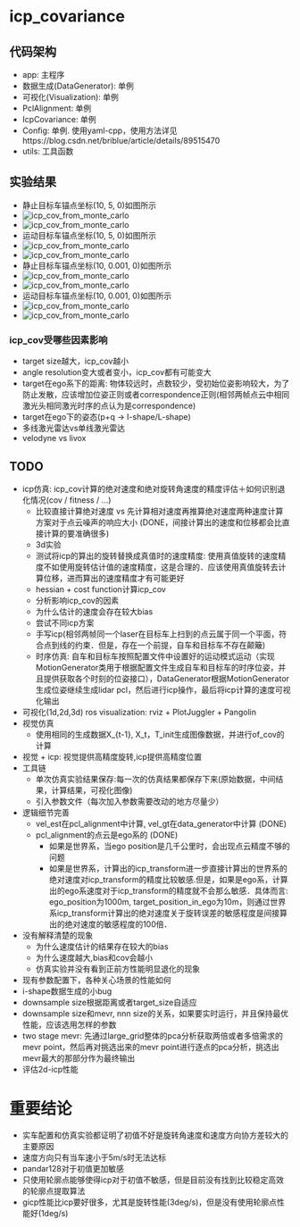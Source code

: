 # icp_covariance

## 代码架构
* app: 主程序
* 数据生成(DataGenerator): 单例
* 可视化(Visualization): 单例
* PclAlignment: 单例
* IcpCovariance: 单例
* Config: 单例. 使用yaml-cpp，使用方法详见https://blog.csdn.net/briblue/article/details/89515470
* utils: 工具函数

## 实验结果
* 静止目标车锚点坐标(10, 5, 0)如图所示
* ![icp_cov_from_monte_carlo](./image/cov_for_static_anchor_point_10-5.png)
* ![icp_cov_from_monte_carlo](./image/cov_for_static_anchor_point_10-5_far_away1000.png)
* 运动目标车锚点坐标(10, 5, 0)如图所示 
* ![icp_cov_from_monte_carlo](./image/cov_for_moving_anchor_point_10-5.png)
* ![icp_cov_from_monte_carlo](./image/cov_for_moving_anchor_point_10_5_far_away1000.png)
* 静止目标车锚点坐标(10, 0.001, 0)如图所示 
* ![icp_cov_from_monte_carlo](./image/cov_for_static_anchor_point_10-0_001.png)
* ![icp_cov_from_monte_carlo](./image/cov_for_static_anchor_point_10-0_001_far_away1000.png)
* 运动目标车锚点坐标(10, 0.001, 0)如图所示 
* ![icp_cov_from_monte_carlo](./image/cov_for_moving_anchor_point_10-0_001.png)
* ![icp_cov_from_monte_carlo](./image/cov_for_moving_anchor_point_10-0_001_far_away1000.png)
### icp_cov受哪些因素影响
* target size越大，icp_cov越小
* angle resolution变大或者变小，icp_cov都有可能变大
* target在ego系下的距离: 物体较远时，点数较少，受初始位姿影响较大，为了防止发散，应该增加位姿正则或者correspondence正则(相邻两帧点云中相同激光头相同激光时序的点认为是correspondence)
* target在ego下的姿态(p+q -> I-shape/L-shape)
* 多线激光雷达vs单线激光雷达
* velodyne vs livox

## TODO
* icp仿真: icp_cov计算的绝对速度和绝对旋转角速度的精度评估＋如何识别退化情况(cov / fitness / ...)
  * 比较直接计算绝对速度 vs 先计算相对速度再推算绝对速度两种速度计算方案对于点云噪声的响应大小 (DONE，间接计算出的速度和位移都会比直接计算的要准确很多) 
  * 3d实验
  * 测试将icp的算出的旋转替换成真值时的速度精度: 使用真值旋转的速度精度不如使用旋转估计值的速度精度，这是合理的．应该使用真值旋转去计算位移，进而算出的速度精度才有可能更好
  * hessian + cost function计算icp_cov
  * 分析影响icp_cov的因素
  * 为什么估计的速度会存在较大bias
  * 尝试不同icp方案
  * 手写icp(相邻两帧同一个laser在目标车上扫到的点云属于同一个平面，符合点到线的约束．但是，存在一个前提，自车和目标车不存在颠簸)
  * 时序仿真: 自车和目标车按照配置文件中设置好的运动模式运动（实现MotionGenerator类用于根据配置文件生成自车和目标车的时序位姿，并且提供获取各个时刻的位姿接口），DataGenerator根据MotionGenerator生成位姿继续生成lidar pcl，然后进行icp操作，最后将icp计算的速度可视化输出
* 可视化(1d,2d,3d) ros visualization: rviz + PlotJuggler + Pangolin
* 视觉仿真
  * 使用相同的生成数据X_{t-1}, X_t，T_init生成图像数据，并进行of_cov的计算
* 视觉 + icp: 视觉提供高精度旋转,icp提供高精度位置  
* 工具链
  * 单次仿真实验结果保存:每一次的仿真结果都保存下来(原始数据，中间结果，计算结果，可视化图像)
  * 引入参数文件（每次加入参数需要改动的地方尽量少）
* 逻辑细节完善  
  * vel_est在pcl_alignment中计算, vel_gt在data_generator中计算 (DONE)
  * pcl_alignment的点云是ego系的 (DONE)
    * 如果是世界系，当ego position是几千公里时，会出现点云精度不够的问题
    * 如果是世界系，计算出的icp_transform进一步直接计算出的世界系的绝对速度对icp_transform的精度比较敏感.但是，如果是ego系，计算出的ego系速度对于icp_transform的精度就不会那么敏感．具体而言: ego_position为1000m, target_position_in_ego为10m，则通过世界系icp_transform计算出的绝对速度关于旋转误差的敏感程度是间接算出的绝对速度的敏感程度的100倍．
* 没有解释清楚的现象
  * 为什么速度估计的结果存在较大的bias
  * 为什么速度越大,bias和cov会越小    
  * 仿真实验并没有看到正前方性能明显退化的现象
* 现有参数配置下，各种关心场景的性能如何
* i-shape数据生成的小bug
* downsample size根据距离或者target_size自适应
* downsample size和mevr, nnn size的关系，如果要实时运行，并且保持最优性能，应该选用怎样的参数
* two stage mevr: 先通过large_grid整体的pca分析获取两倍或者多倍需求的mevr point，然后再对挑选出来的mevr point进行逐点的pca分析，挑选出mevr最大的那部分作为最终输出
* 评估2d-icp性能


# 重要结论
* 实车配置和仿真实验都证明了初值不好是旋转角速度和速度方向协方差较大的主要原因
* 速度方向只有当车速小于5m/s时无法达标
* pandar128对于初值更加敏感
* 只使用轮廓点能够使得icp对于初值不敏感，但是目前没有找到比较稳定高效的轮廓点提取算法
* gicp性能比icp要好很多，尤其是旋转性能(3deg/s)，但是没有使用轮廓点性能好(1deg/s)